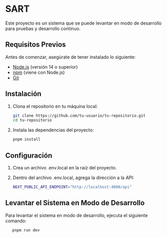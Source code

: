# SART

Este proyecto es un sistema que se puede levantar en modo de desarrollo para pruebas y desarrollo continuo.

## Requisitos Previos

Antes de comenzar, asegúrate de tener instalado lo siguiente:

- [Node.js](https://nodejs.org/) (versión 14 o superior)
- [npm](https://www.npmjs.com/) (viene con Node.js)
- [Git](https://git-scm.com/)

## Instalación

1. Clona el repositorio en tu máquina local:

   ```bash
   git clone https://github.com/tu-usuario/tu-repositorio.git
   cd tu-repositorio
   ```

2. Instala las dependencias del proyecto:

   ```bash
   pnpm install
   ```

## Configuración

1. Crea un archivo .env.local en la raíz del proyecto.

2. Dentro del archivo .env.local, agrega la dirección a la API:

   ```bash
   NEXT_PUBLIC_API_ENDPOINT="http://localhost:4000/api"
   ```

## Levantar el Sistema en Modo de Desarrollo

Para levantar el sistema en modo de desarrollo, ejecuta el siguiente comando:

```bash
   pnpm run dev
```
